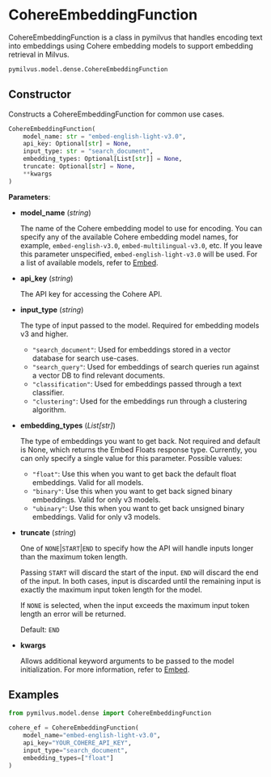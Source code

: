 # CohereEmbeddingFunction

CohereEmbeddingFunction is a class in pymilvus that handles encoding text into embeddings using Cohere embedding models to support embedding retrieval in Milvus.

```python
pymilvus.model.dense.CohereEmbeddingFunction
```

## Constructor

Constructs a CohereEmbeddingFunction for common use cases.

```python
CohereEmbeddingFunction(
    model_name: str = "embed-english-light-v3.0",
    api_key: Optional[str] = None,
    input_type: str = "search_document",
    embedding_types: Optional[List[str]] = None,
    truncate: Optional[str] = None,
    **kwargs
)
```

**Parameters**:

- **model_name** (*string*)

    The name of the Cohere embedding model to use for encoding. You can specify any of the available Cohere embedding model names, for example, `embed-english-v3.0`, `embed-multilingual-v3.0`, etc. If you leave this parameter unspecified, `embed-english-light-v3.0` will be used. For a list of available models, refer to [Embed](https://docs.cohere.com/docs/models#embed).

- **api_key** (*string*)

    The API key for accessing the Cohere API.

- **input_type** (*string*)

    The type of input passed to the model. Required for embedding models v3 and higher.
  
  - `"search_document"`: Used for embeddings stored in a vector database for search use-cases.
  - `"search_query"`: Used for embeddings of search queries run against a vector DB to find relevant documents.
  - `"classification"`: Used for embeddings passed through a text classifier.
  - `"clustering"`: Used for the embeddings run through a clustering algorithm.

- **embedding_types** (*List[str]*)
  
    The type of embeddings you want to get back. Not required and default is None, which returns the Embed Floats response type. Currently, you can only specify a single value for this parameter. Possible values:
  
  - `"float"`: Use this when you want to get back the default float embeddings. Valid for all models.
  - `"binary"`: Use this when you want to get back signed binary embeddings. Valid for only v3 models.
  - `"ubinary"`: Use this when you want to get back unsigned binary embeddings. Valid for only v3 models.

- **truncate** (*string*)

  One of `NONE`|`START`|`END` to specify how the API will handle inputs longer than the maximum token length.

  Passing `START` will discard the start of the input. `END` will discard the end of the input. In both cases, input is discarded until the remaining input is exactly the maximum input token length for the model.

  If `NONE` is selected, when the input exceeds the maximum input token length an error will be returned.

  Default: `END`

- **kwargs**

    Allows additional keyword arguments to be passed to the model initialization. For more information, refer to [Embed](https://docs.cohere.com/reference/embed).

## Examples

```python
from pymilvus.model.dense import CohereEmbeddingFunction

cohere_ef = CohereEmbeddingFunction(
    model_name="embed-english-light-v3.0",
    api_key="YOUR_COHERE_API_KEY",
    input_type="search_document",
    embedding_types=["float"]
)
```

<DocCardList />